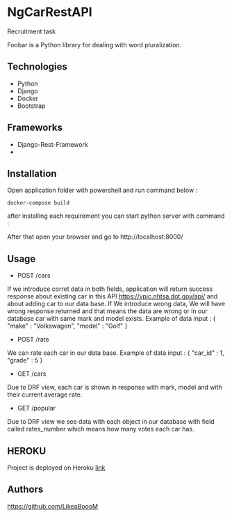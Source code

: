 # NgCarRestAPI
 Recruitment task


Foobar is a Python library for dealing with word pluralization.
## Technologies
 * Python
 * Django
 * Docker 
 * Bootstrap

## Frameworks
 * Django-Rest-Framework
 * 
## Installation

Open application folder with powershell and run command below :

```shell
docker-compose build 
```

after installing each requirement you can start python server with command : 

After that open your browser and go to http://localhost:8000/

## Usage

* POST /cars

If we introduce corret data in both fields, application will return success response about existing car in this API https://vpic.nhtsa.dot.gov/api/ and about adding car to our data base. If We introduce wrong data, We will have wrong response returned and that means the data are wrong or in our database car with same mark and model exists.
Example of data input : 
{
  "make" : "Volkswagen",
  "model" : "Golf"
}

  
* POST /rate

We can rate each car in our data base.
Example of data input :
{
  "car_id" : 1,
  "grade" : 5
}

* GET /cars

Due to DRF view, each car is shown in response with mark, model and with their current average rate.


* GET /popular

Due to DRF view we see data with each object in our database with field called rates_number which means how many votes each car has.



## HEROKU

Project is deployed on Heroku 
[link](https://ngapplication.herokuapp.com/)


## Authors 

https://github.com/LikeaBoooM
